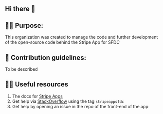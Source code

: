 ## Hi there 👋


## 🙋‍♀️ Purpose:
This organization was created to manage the code and further development of the open-source code behind the Stripe App for SFDC
## 🌈 Contribution guidelines:
To be described
## 👩‍💻 Useful resources
1. The docs for [Stripe Apps](https://stripe.com/docs/stripe-apps) 
2. Get help via [StackOverflow](https://stackoverflow.com/questions/tagged/sfdcstripe) using the tag `stripeappsfdc` 
3. Get help by opening an issue in the repo of the front-end of the app
